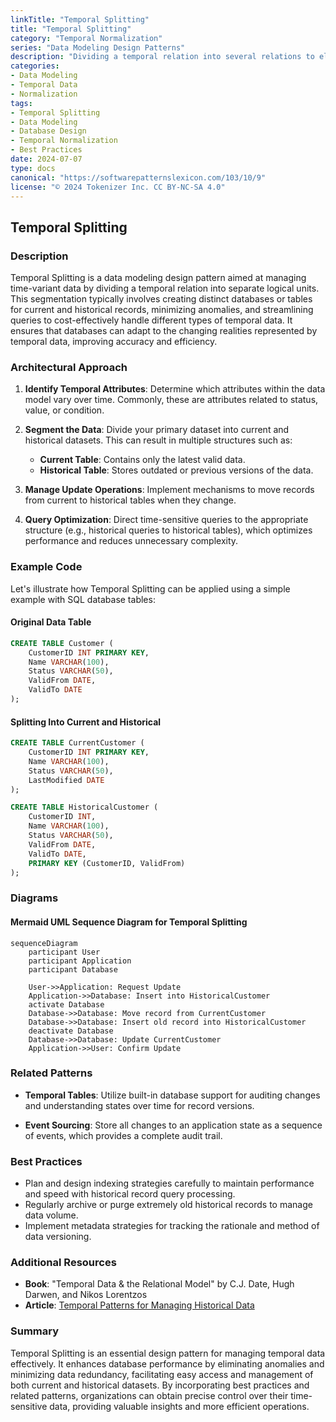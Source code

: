 ```yaml
---
linkTitle: "Temporal Splitting"
title: "Temporal Splitting"
category: "Temporal Normalization"
series: "Data Modeling Design Patterns"
description: "Dividing a temporal relation into several relations to eliminate anomalies and redundancies by splitting time-based data into current and historical perspectives."
categories:
- Data Modeling
- Temporal Data
- Normalization
tags:
- Temporal Splitting
- Data Modeling
- Database Design
- Temporal Normalization
- Best Practices
date: 2024-07-07
type: docs
canonical: "https://softwarepatternslexicon.com/103/10/9"
license: "© 2024 Tokenizer Inc. CC BY-NC-SA 4.0"
---
```


## Temporal Splitting

### Description

Temporal Splitting is a data modeling design pattern aimed at managing time-variant data by dividing a temporal relation into separate logical units. This segmentation typically involves creating distinct databases or tables for current and historical records, minimizing anomalies, and streamlining queries to cost-effectively handle different types of temporal data. It ensures that databases can adapt to the changing realities represented by temporal data, improving accuracy and efficiency.

### Architectural Approach

1. **Identify Temporal Attributes**: Determine which attributes within the data model vary over time. Commonly, these are attributes related to status, value, or condition.

2. **Segment the Data**: Divide your primary dataset into current and historical datasets. This can result in multiple structures such as:
   - **Current Table**: Contains only the latest valid data.
   - **Historical Table**: Stores outdated or previous versions of the data.

3. **Manage Update Operations**: Implement mechanisms to move records from current to historical tables when they change.

4. **Query Optimization**: Direct time-sensitive queries to the appropriate structure (e.g., historical queries to historical tables), which optimizes performance and reduces unnecessary complexity.

### Example Code

Let's illustrate how Temporal Splitting can be applied using a simple example with SQL database tables:

#### Original Data Table
```sql
CREATE TABLE Customer (
    CustomerID INT PRIMARY KEY,
    Name VARCHAR(100),
    Status VARCHAR(50),
    ValidFrom DATE,
    ValidTo DATE
);
```

#### Splitting Into Current and Historical
```sql
CREATE TABLE CurrentCustomer (
    CustomerID INT PRIMARY KEY,
    Name VARCHAR(100),
    Status VARCHAR(50),
    LastModified DATE
);

CREATE TABLE HistoricalCustomer (
    CustomerID INT,
    Name VARCHAR(100),
    Status VARCHAR(50),
    ValidFrom DATE,
    ValidTo DATE,
    PRIMARY KEY (CustomerID, ValidFrom)
);
```

### Diagrams

#### Mermaid UML Sequence Diagram for Temporal Splitting
```mermaid
sequenceDiagram
    participant User
    participant Application
    participant Database

    User->>Application: Request Update
    Application->>Database: Insert into HistoricalCustomer
    activate Database
    Database->>Database: Move record from CurrentCustomer
    Database->>Database: Insert old record into HistoricalCustomer
    deactivate Database
    Database->>Database: Update CurrentCustomer
    Application->>User: Confirm Update
```

### Related Patterns

- **Temporal Tables**: Utilize built-in database support for auditing changes and understanding states over time for record versions.
  
- **Event Sourcing**: Store all changes to an application state as a sequence of events, which provides a complete audit trail.

### Best Practices

- Plan and design indexing strategies carefully to maintain performance and speed with historical record query processing.
- Regularly archive or purge extremely old historical records to manage data volume.
- Implement metadata strategies for tracking the rationale and method of data versioning.
  
### Additional Resources

- **Book**: "Temporal Data & the Relational Model" by C.J. Date, Hugh Darwen, and Nikos Lorentzos
- **Article**: [Temporal Patterns for Managing Historical Data](https://example-article-link.com)

### Summary

Temporal Splitting is an essential design pattern for managing temporal data effectively. It enhances database performance by eliminating anomalies and minimizing data redundancy, facilitating easy access and management of both current and historical datasets. By incorporating best practices and related patterns, organizations can obtain precise control over their time-sensitive data, providing valuable insights and more efficient operations.
